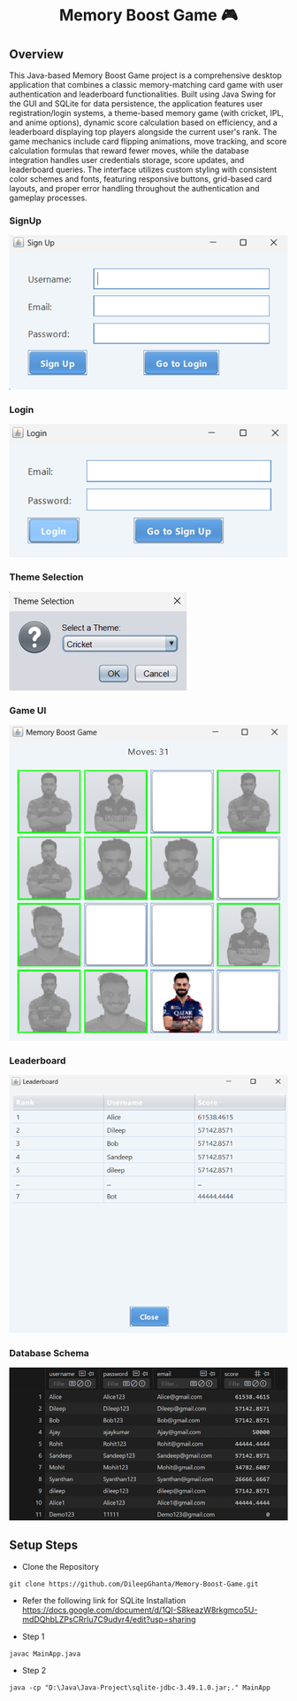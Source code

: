 
<h1 align="center">Memory Boost Game 🎮</h1>

## Overview
This Java-based Memory Boost Game project is a comprehensive desktop application that combines a classic memory-matching card game with user authentication and leaderboard functionalities. Built using Java Swing for the GUI and SQLite for data persistence, the application features user registration/login systems, a theme-based memory game (with cricket, IPL, and anime options), dynamic score calculation based on efficiency, and a leaderboard displaying top players alongside the current user's rank. The game mechanics include card flipping animations, move tracking, and score calculation formulas that reward fewer moves, while the database integration handles user credentials storage, score updates, and leaderboard queries. The interface utilizes custom styling with consistent color schemes and fonts, featuring responsive buttons, grid-based card layouts, and proper error handling throughout the authentication and gameplay processes.

### SignUp
![image](./UI/SignUp.png) 

### Login
![image](./UI/Login.png) 

### Theme Selection
![image](./UI/Theme%20Selection.png) 

### Game UI
![image](./UI/Game%20UI.png) 

### Leaderboard 
![image](./UI/Leaderboard.png) 

### Database Schema 
![image](./UI/Database%20Schema.png) 


## Setup Steps

- Clone the Repository

```
git clone https://github.com/DileepGhanta/Memory-Boost-Game.git
```

- Refer the following link for SQLite Installation
https://docs.google.com/document/d/1QI-S8keazW8rkgmco5U-mdDQhbLZPsCRrIu7C9udyr4/edit?usp=sharing

- Step 1

```
javac MainApp.java
```
- Step 2

```
java -cp "D:\Java\Java-Project\sqlite-jdbc-3.49.1.0.jar;." MainApp
```

